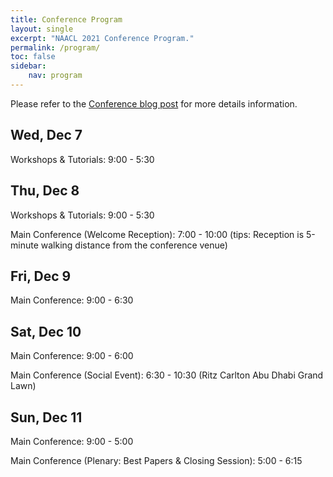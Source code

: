 ```yaml
---
title: Conference Program
layout: single
excerpt: "NAACL 2021 Conference Program."
permalink: /program/
toc: false
sidebar:
    nav: program
---
```


Please refer to the [Conference blog post](/blog/) for more details information.

## Wed, Dec 7

Workshops & Tutorials: 9:00 - 5:30

## Thu, Dec 8

Workshops & Tutorials: 9:00 - 5:30

Main Conference (Welcome Reception): 7:00 - 10:00 (tips: Reception is 5-minute walking distance from the conference venue)

## Fri, Dec 9

Main Conference: 9:00 - 6:30

## Sat, Dec 10

Main Conference: 9:00 - 6:00

Main Conference (Social Event): 6:30 - 10:30 (Ritz Carlton Abu Dhabi Grand Lawn)

## Sun, Dec 11

Main Conference: 9:00 - 5:00

Main Conference (Plenary: Best Papers & Closing Session): 5:00 - 6:15

<!--Please refer to the [Conference Structure blog post](/blog/conference-structure/) for more details regarding the schedule and presentation formats.

The conference schedule can be accessed below (all times PDT, UTC-7):

* [Tutorials](/program/tutorials/)
* [Main Conference](/conference-program/main/program.html)
* [System Demonstrations](/conference-program/demo/program.html)
* [Industry Track](/conference-program/industry/program.html)
* [Student Research Workshop](/conference-program/srw/program.html)
* [Workshops](/program/workshops/)\*
* [Social Programs](/program/social/)!

\* The time zones of the [workshops](/program/workshops/) vary. Please check individual workshop pages for details.-->
